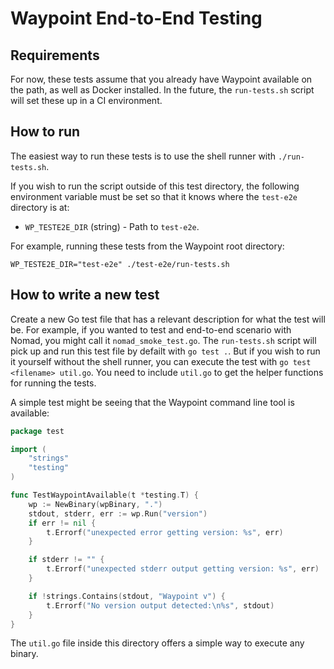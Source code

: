 # Waypoint End-to-End Testing

## Requirements

For now, these tests assume that you already have Waypoint available on the path,
as well as Docker installed. In the future, the `run-tests.sh` script will
set these up in a CI environment.

## How to run

The easiest way to run these tests is to use the shell runner with `./run-tests.sh`.

If you wish to run the script outside of this test directory, the following
environment variable must be set so that it knows where the `test-e2e` directory
is at:

* `WP_TESTE2E_DIR` (string) - Path to `test-e2e`.

For example, running these tests from the Waypoint root directory:

```
WP_TESTE2E_DIR="test-e2e" ./test-e2e/run-tests.sh
```

## How to write a new test

Create a new Go test file that has a relevant description for what the test will
be. For example, if you wanted to test and end-to-end scenario with Nomad, you
might call it `nomad_smoke_test.go`. The `run-tests.sh` script will pick up
and run this test file by defailt with `go test .`. But if you wish to run
it yourself without the shell runner, you can execute the test with
`go test <filename> util.go`. You need to include `util.go` to get the helper
functions for running the tests.

A simple test might be seeing that the Waypoint command line tool is available:

```go
package test

import (
	"strings"
	"testing"
)

func TestWaypointAvailable(t *testing.T) {
	wp := NewBinary(wpBinary, ".")
	stdout, stderr, err := wp.Run("version")
	if err != nil {
		t.Errorf("unexpected error getting version: %s", err)
	}

	if stderr != "" {
		t.Errorf("unexpected stderr output getting version: %s", err)
	}

	if !strings.Contains(stdout, "Waypoint v") {
		t.Errorf("No version output detected:\n%s", stdout)
	}
}
```

The `util.go` file inside this directory offers a simple way to execute any
binary.
